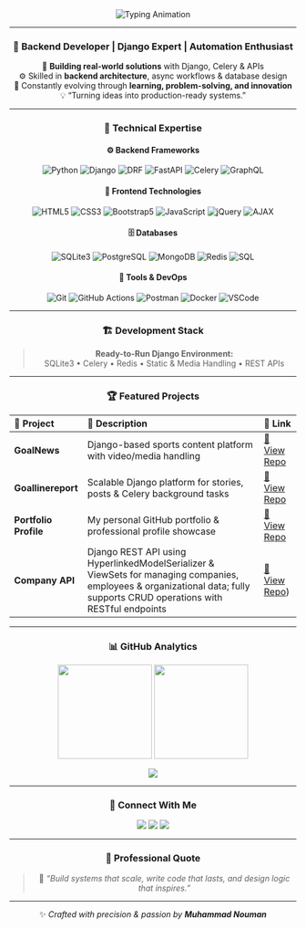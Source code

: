 <!-- 💎 VIP Developer Profile for Muhammad Nouman | Highly Professional Edition -->

<div align="center">

<img src="https://readme-typing-svg.herokuapp.com?font=Poppins&weight=700&size=32&duration=3000&pause=600&color=00E0FF&center=true&vCenter=true&width=800&lines=👋+Hi,+I'm+Muhammad+Nouman;💻+Backend+Engineer+%26+Django+Developer;🚀+Crafting+Scalable+Web+%26+Automation+Systems;🎯+Driven+by+Code,+Creativity,+and+Clarity" alt="Typing Animation" />

---

### 💎 Backend Developer | Django Expert | Automation Enthusiast
🎯 **Building real-world solutions** with Django, Celery & APIs  
⚙️ Skilled in **backend architecture**, async workflows & database design  
🌱 Constantly evolving through **learning, problem-solving, and innovation**  
💡 “Turning ideas into production-ready systems.”

---

### 🧠 Technical Expertise

#### ⚙️ Backend Frameworks
![Python](https://img.shields.io/badge/Python-3776AB?style=for-the-badge&logo=python&logoColor=white)
![Django](https://img.shields.io/badge/Django-092E20?style=for-the-badge&logo=django&logoColor=white)
![DRF](https://img.shields.io/badge/DRF-ff1709?style=for-the-badge&logo=django&logoColor=white)
![FastAPI](https://img.shields.io/badge/FastAPI-009688?style=for-the-badge&logo=fastapi&logoColor=white)
![Celery](https://img.shields.io/badge/Celery-37814A?style=for-the-badge&logo=celery&logoColor=white)
![GraphQL](https://img.shields.io/badge/GraphQL-E10098?style=for-the-badge&logo=graphql&logoColor=white)

#### 🎨 Frontend Technologies
![HTML5](https://img.shields.io/badge/HTML5-E34F26?style=for-the-badge&logo=html5&logoColor=white)
![CSS3](https://img.shields.io/badge/CSS3-1572B6?style=for-the-badge&logo=css3&logoColor=white)
![Bootstrap5](https://img.shields.io/badge/Bootstrap-7952B3?style=for-the-badge&logo=bootstrap&logoColor=white)
![JavaScript](https://img.shields.io/badge/JavaScript-F7DF1E?style=for-the-badge&logo=javascript&logoColor=black)
![jQuery](https://img.shields.io/badge/jQuery-0769AD?style=for-the-badge&logo=jquery&logoColor=white)
![AJAX](https://img.shields.io/badge/AJAX-005571?style=for-the-badge)

#### 🗄️ Databases
![SQLite3](https://img.shields.io/badge/SQLite3-003B57?style=for-the-badge&logo=sqlite&logoColor=white)
![PostgreSQL](https://img.shields.io/badge/PostgreSQL-316192?style=for-the-badge&logo=postgresql&logoColor=white)
![MongoDB](https://img.shields.io/badge/MongoDB-47A248?style=for-the-badge&logo=mongodb&logoColor=white)
![Redis](https://img.shields.io/badge/Redis-DC382D?style=for-the-badge&logo=redis&logoColor=white)
![SQL](https://img.shields.io/badge/SQL-4479A1?style=for-the-badge&logo=database&logoColor=white)

#### 🔧 Tools & DevOps
![Git](https://img.shields.io/badge/Git-F05032?style=for-the-badge&logo=git&logoColor=white)
![GitHub Actions](https://img.shields.io/badge/GitHub%20Actions-2088FF?style=for-the-badge&logo=githubactions&logoColor=white)
![Postman](https://img.shields.io/badge/Postman-FF6C37?style=for-the-badge&logo=postman&logoColor=white)
![Docker](https://img.shields.io/badge/Docker-2496ED?style=for-the-badge&logo=docker&logoColor=white)
![VSCode](https://img.shields.io/badge/VSCode-007ACC?style=for-the-badge&logo=visual-studio-code&logoColor=white)

---

### 🏗️ Development Stack
> **Ready-to-Run Django Environment:**  
> SQLite3 • Celery • Redis • Static & Media Handling • REST APIs  

---

### 🏆 Featured Projects

| 🚀 Project | 📝 Description | 🔗 Link |
|:-----------|:-----------------|:--------|
| **GoalNews** | Django-based sports content platform with video/media handling | [🔗 View Repo](https://github.com/MuhammadNouman769/goalnews) |
| **Goallinereport** | Scalable Django platform for stories, posts & Celery background tasks | [🔗 View Repo](https://github.com/MuhammadNouman769/Goallinereport) |
| **Portfolio Profile** | My personal GitHub portfolio & professional profile showcase | [🔗 View Repo](https://github.com/MuhammadNouman769/MuhammadNouman769) |
| **Company API** |Django REST API using HyperlinkedModelSerializer & ViewSets for managing companies, employees & organizational data; fully supports CRUD operations with RESTful endpoints | [🔗 View Repo](https://github.com/MuhammadNouman769/company_api)) |


---

### 📊 GitHub Analytics
<p align="center">
  <img src="https://github-readme-stats.vercel.app/api?username=MuhammadNouman769&show_icons=true&theme=tokyonight&hide_border=true&border_radius=10" height="165">
  <img src="https://github-readme-streak-stats.herokuapp.com?user=MuhammadNouman769&theme=tokyonight&hide_border=true&border_radius=10" height="165">
</p>

<p align="center">
  <img src="https://github-readme-stats.vercel.app/api/top-langs/?username=MuhammadNouman769&layout=compact&theme=tokyonight&hide_border=true&border_radius=10">
</p>

---

### 🤝 Connect With Me
<p align="center">
  <a href="mailto:nomannisar769@gmail.com"><img src="https://img.shields.io/badge/Email-D14836?style=for-the-badge&logo=gmail&logoColor=white"/></a>
  <a href="https://www.linkedin.com/in/muhammad-nouman-524ab9360/"><img src="https://img.shields.io/badge/LinkedIn-0077B5?style=for-the-badge&logo=linkedin&logoColor=white"/></a>
  <a href="https://github.com/MuhammadNouman769"><img src="https://img.shields.io/badge/GitHub-181717?style=for-the-badge&logo=github"/></a>
</p>

---

### 💬 Professional Quote
> 🧩 *“Build systems that scale, write code that lasts, and design logic that inspires.”*

---

✨ _Crafted with precision & passion by **Muhammad Nouman**_
</div>
